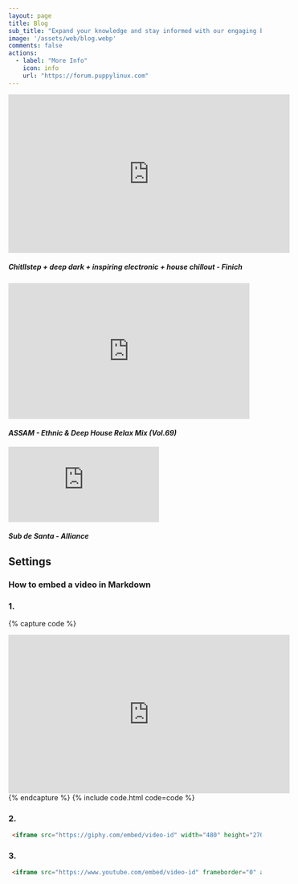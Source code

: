 ```yaml
---
layout: page
title: Blog
sub_title: "Expand your knowledge and stay informed with our engaging blog posts"
image: '/assets/web/blog.webp'
comments: false
actions:
  - label: "More Info"
    icon: info
    url: "https://forum.puppylinux.com"   
---
```


<iframe width="560" height="315" src="https://www.youtube.com/embed/TDGHzgKWAeU" frameborder="0" allow="accelerometer; autoplay; clipboard-write; encrypted-media; gyroscope; picture-in-picture" allowfullscreen></iframe>

##### _Chitllstep + deep dark + inspiring electronic + house chillout - Finich_


<iframe width="480" height="270" src="https://www.youtube.com/embed/HYFJ-_FL_ek" frameborder="0" allow="accelerometer; autoplay; clipboard-write; encrypted-media; gyroscope; picture-in-picture" allowfullscreen></iframe>

#### _ASSAM - Ethnic & Deep House Relax Mix (Vol.69)_


<iframe src="https://www.youtube.com/embed/f3cIqLewlZA" frameborder="0" allow="accelerometer; autoplay; clipboard-write; encrypted-media; gyroscope; picture-in-picture" allowfullscreen></iframe>

##### _Sub de Santa - Alliance_


## Settings

### How to embed a video in Markdown

### 1.
{% capture code %}
 <iframe width="560" height="315" src="https://www.youtube.com/embed/video-id" frameborder="0" allow="accelerometer; autoplay; clipboard-write; encrypted-media; gyroscope; picture-in-picture" allowfullscreen></iframe> 
{% endcapture %}
{% include code.html code=code %}

### 2.

```html
 <iframe src="https://giphy.com/embed/video-id" width="480" height="270" frameBorder="0" class="giphy-embed" allowFullScreen></iframe>
```

### 3.

```html
 <iframe src="https://www.youtube.com/embed/video-id" frameborder="0" allow="accelerometer; autoplay; clipboard-write; encrypted-media; gyroscope; picture-in-picture" allowfullscreen></iframe>
```
